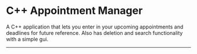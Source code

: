# C++ Appointment Manager 

A C++ application that lets you enter in your upcoming appointments and deadlines for future reference. Also has deletion and search functionality with a simple gui.

______________________________________________________________________________________________________________________________________________________________________________________
